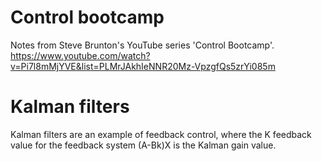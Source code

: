 # Control bootcamp

Notes from Steve Brunton's YouTube series 'Control Bootcamp'. https://www.youtube.com/watch?v=Pi7l8mMjYVE&list=PLMrJAkhIeNNR20Mz-VpzgfQs5zrYi085m

# Kalman filters
Kalman filters are an example of feedback control, where the K feedback value for the feedback system (A-Bk)X is the Kalman gain value.
